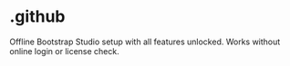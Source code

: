 # .github
Offline Bootstrap Studio setup with all features unlocked. Works without online login or license check.
